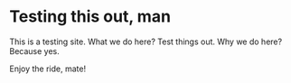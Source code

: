 # Testing this out, man

This is a testing site. What we do here? Test things out. Why we do here? Because yes.

Enjoy the ride, mate!
